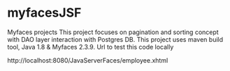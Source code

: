 # myfacesJSF
Myfaces projects
This project focuses on pagination and sorting concept with DAO layer interaction with Postgres DB.
This project uses maven build tool, Java 1.8 & Myfaces 2.3.9.
Url to test this code locally 

http://localhost:8080/JavaServerFaces/employee.xhtml
